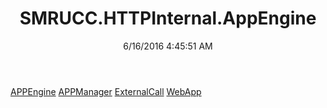 ﻿---
title: SMRUCC.HTTPInternal.AppEngine
date: 6/16/2016 4:45:51 AM
---

[APPEngine](T-SMRUCC.HTTPInternal.AppEngine.APPEngine.html)
[APPManager](T-SMRUCC.HTTPInternal.AppEngine.APPManager.html)
[ExternalCall](T-SMRUCC.HTTPInternal.AppEngine.ExternalCall.html)
[WebApp](T-SMRUCC.HTTPInternal.AppEngine.WebApp.html)
